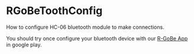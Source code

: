 # RGoBeToothConfig

How to configure HC-06 bluetooth module to make connections.

You should try once configure your bluetooth device with our [R-GoBe App](https://play.google.com/store/apps/details?id=com.jenazads.android.rgobe) in google play.

